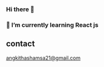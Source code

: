 ### Hi there 👋
### 💬 I’m currently learning React js

## contact
[angkithashamsa21@gmail.com](angkithashamsa21@gmail.com)


<!--
**AngkitHashamsa/AngkitHashamsa** is a ✨ _special_ ✨ repository because its `README.md` (this file) appears on your GitHub profile.


Here are some ideas to get you started:

- 🔭 I’m currently working on ...
- 🌱 I’m currently learning React js
 

- 💬 Ask me about ...
- 📫 How to reach me: ...
- 😄 Pronouns: ...
- ⚡ Fun fact: ...
-->
